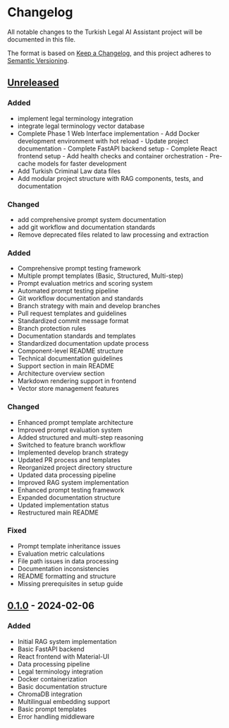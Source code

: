 # Changelog

All notable changes to the Turkish Legal AI Assistant project will be documented in this file.

The format is based on [Keep a Changelog](https://keepachangelog.com/en/1.0.0/),
and this project adheres to [Semantic Versioning](https://semver.org/spec/v2.0.0.html).

## [Unreleased]

### Added

- implement legal terminology integration
- integrate legal terminology vector database
- Complete Phase 1 Web Interface implementation - Add Docker development environment with hot reload - Update project documentation - Complete FastAPI backend setup - Complete React frontend setup - Add health checks and container orchestration - Pre-cache models for faster development
- Add Turkish Criminal Law data files
- Add modular project structure with RAG components, tests, and documentation

### Changed

- add comprehensive prompt system documentation
- add git workflow and documentation standards
- Remove deprecated files related to law processing and extraction

### Added

- Comprehensive prompt testing framework
- Multiple prompt templates (Basic, Structured, Multi-step)
- Prompt evaluation metrics and scoring system
- Automated prompt testing pipeline
- Git workflow documentation and standards
- Branch strategy with main and develop branches
- Pull request templates and guidelines
- Standardized commit message format
- Branch protection rules
- Documentation standards and templates
- Standardized documentation update process
- Component-level README structure
- Technical documentation guidelines
- Support section in main README
- Architecture overview section
- Markdown rendering support in frontend
- Vector store management features

### Changed

- Enhanced prompt template architecture
- Improved prompt evaluation system
- Added structured and multi-step reasoning
- Switched to feature branch workflow
- Implemented develop branch strategy
- Updated PR process and templates
- Reorganized project directory structure
- Updated data processing pipeline
- Improved RAG system implementation
- Enhanced prompt testing framework
- Expanded documentation structure
- Updated implementation status
- Restructured main README

### Fixed

- Prompt template inheritance issues
- Evaluation metric calculations
- File path issues in data processing
- Documentation inconsistencies
- README formatting and structure
- Missing prerequisites in setup guide

## [0.1.0] - 2024-02-06

### Added

- Initial RAG system implementation
- Basic FastAPI backend
- React frontend with Material-UI
- Data processing pipeline
- Legal terminology integration
- Docker containerization
- Basic documentation structure
- ChromaDB integration
- Multilingual embedding support
- Basic prompt templates
- Error handling middleware

[Unreleased]: https://github.com/yourusername/legal-ai/compare/v0.1.0...HEAD
[0.1.0]: https://github.com/yourusername/legal-ai/releases/tag/v0.1.0
